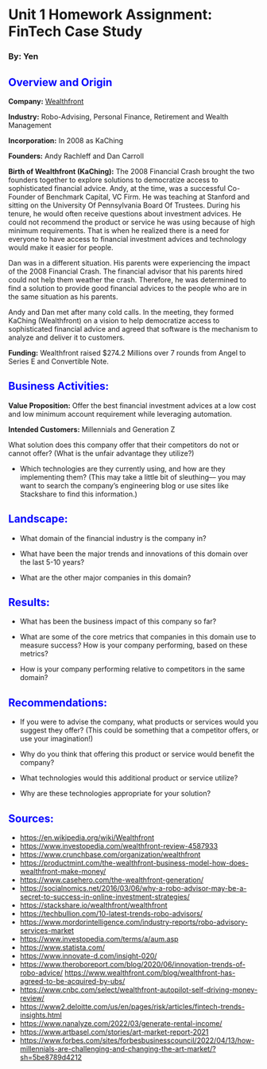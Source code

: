 # Unit 1 Homework Assignment: FinTech Case Study
### By: Yen

## <span style="color:blue">Overview and Origin</span>


**Company:** [Wealthfront](https://www.wealthfront.com/)

**Industry:** Robo-Advising, Personal Finance, Retirement and Wealth Management

**Incorporation:** In 2008 as KaChing

**Founders:** Andy Rachleff and Dan Carroll

**Birth of Wealthfront (KaChing):** The 2008 Financial Crash brought the two founders together to explore solutions to democratize access to sophisticated financial advice. Andy, at the time, was a successful Co-Founder of Benchmark Capital, VC Firm. He was teaching at Stanford and sitting on the University Of Pennsylvania Board Of Trustees. During his tenure, he would often receive questions about investment advices. He could not recommend the product or service he was using because of high minimum requirements. That is when he realized there is a need for everyone to have access to financial investment advices and technology would make it easier for people.
</b>

Dan was in a different situation. His parents were experiencing the impact of the 2008 Financial Crash. The financial advisor that his parents hired could not help them weather the crash. Therefore, he was determined to find a solution to provide good financial advices to the people who are in the same situation as his parents. 

Andy and Dan met after many cold calls. In the meeting, they formed KaChing (Wealthfront) on a vision to help democratize access to sophisticated financial advice and agreed that software is the mechanism to analyze and deliver it to customers.


 **Funding:** Wealthfront raised $274.2 Millions over 7 rounds from Angel to Series E and Convertible Note.

## <span style="color:blue">Business Activities:</span>
**Value Proposition:** Offer the best financial investment advices at a low cost and low minimum account requirement while leveraging automation. 

**Intended Customers:** Millennials and Generation Z

What solution does this company offer that their competitors do not or cannot offer? (What is the unfair advantage they utilize?)

* Which technologies are they currently using, and how are they implementing them? (This may take a little bit of sleuthing–– you may want to search the company’s engineering blog or use sites like Stackshare to find this information.)


## <span style="color:blue">Landscape:</span>

* What domain of the financial industry is the company in?

* What have been the major trends and innovations of this domain over the last 5-10 years?

* What are the other major companies in this domain?


## <span style="color:blue">Results:</span>

* What has been the business impact of this company so far?

* What are some of the core metrics that companies in this domain use to measure success? How is your company performing, based on these metrics?

* How is your company performing relative to competitors in the same domain?


## <span style="color:blue">Recommendations:</span> 

* If you were to advise the company, what products or services would you suggest they offer? (This could be something that a competitor offers, or use your imagination!)

* Why do you think that offering this product or service would benefit the company?

* What technologies would this additional product or service utilize?

* Why are these technologies appropriate for your solution?
## <span style="color:blue">Sources:</span>
* https://en.wikipedia.org/wiki/Wealthfront
* https://www.investopedia.com/wealthfront-review-4587933
* https://www.crunchbase.com/organization/wealthfront
* https://productmint.com/the-wealthfront-business-model-how-does-wealthfront-make-money/
* https://www.casehero.com/the-wealthfront-generation/
* https://socialnomics.net/2016/03/06/why-a-robo-advisor-may-be-a-secret-to-success-in-online-investment-strategies/
* https://stackshare.io/wealthfront/wealthfront
* https://techbullion.com/10-latest-trends-robo-advisors/
* https://www.mordorintelligence.com/industry-reports/robo-advisory-services-market
* https://www.investopedia.com/terms/a/aum.asp
* https://www.statista.com/
* https://www.innovate-d.com/insight-020/
* https://www.theroboreport.com/blog/2020/06/innovation-trends-of-robo-advice/
https://www.wealthfront.com/blog/wealthfront-has-agreed-to-be-acquired-by-ubs/
* https://www.cnbc.com/select/wealthfront-autopilot-self-driving-money-review/
* https://www2.deloitte.com/us/en/pages/risk/articles/fintech-trends-insights.html
* https://www.nanalyze.com/2022/03/generate-rental-income/
* https://www.artbasel.com/stories/art-market-report-2021
* https://www.forbes.com/sites/forbesbusinesscouncil/2022/04/13/how-millennials-are-challenging-and-changing-the-art-market/?sh=5be8789d4212